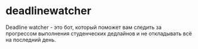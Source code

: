 # deadlinewatcher
Deadline watcher - это бот, который поможет вам следить за прогрессом выполнения студенческих дедлайнов и не откладывать всё на последний день.<br><br>
